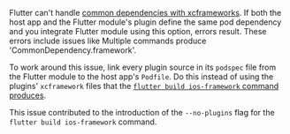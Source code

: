 
Flutter can't handle [common dependencies with xcframeworks][common].
If both the host app and the Flutter module's plugin define the
same pod dependency and you integrate Flutter module using this option,
errors result.
These errors include issues like Multiple commands produce
'CommonDependency.framework'.

To work around this issue, link every plugin source in its `podspec` file
from the Flutter module to the host app's `Podfile`.
Do this instead of using the plugins' `xcframework` files that the
[`flutter build ios-framework` command produces][ios-framework].

This issue contributed to the introduction of the
`--no-plugins` flag for the `flutter build ios-framework` command.

[common]: https://github.com/flutter/flutter/issues/130220
[ios-framework]: https://github.com/flutter/flutter/issues/114692
